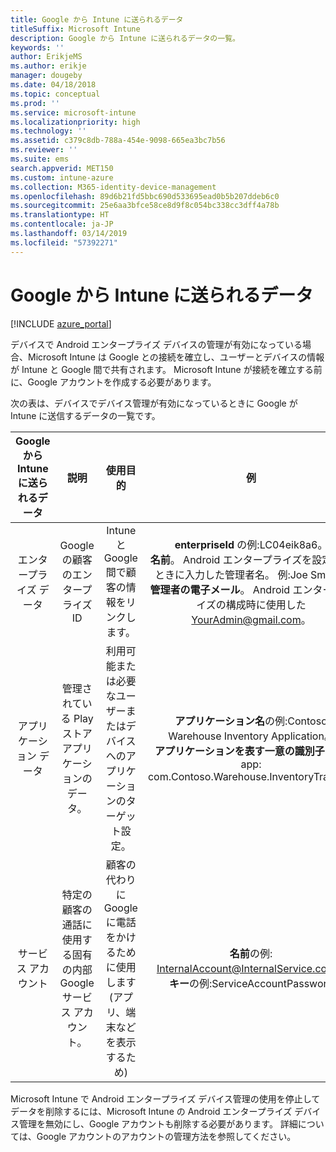 ```yaml
---
title: Google から Intune に送られるデータ
titleSuffix: Microsoft Intune
description: Google から Intune に送られるデータの一覧。
keywords: ''
author: ErikjeMS
ms.author: erikje
manager: dougeby
ms.date: 04/18/2018
ms.topic: conceptual
ms.prod: ''
ms.service: microsoft-intune
ms.localizationpriority: high
ms.technology: ''
ms.assetid: c379c8db-788a-454e-9098-665ea3bc7b56
ms.reviewer: ''
ms.suite: ems
search.appverid: MET150
ms.custom: intune-azure
ms.collection: M365-identity-device-management
ms.openlocfilehash: 89d6b21fd5bbc690d533695ead0b5b207ddeb6c0
ms.sourcegitcommit: 25e6aa3bfce58ce8d9f8c054bc338cc3dff4a78b
ms.translationtype: HT
ms.contentlocale: ja-JP
ms.lasthandoff: 03/14/2019
ms.locfileid: "57392271"
---
```

# <a name="data-google-sends-to-intune"></a>Google から Intune に送られるデータ

[!INCLUDE [azure_portal](./includes/azure_portal.md)]

デバイスで Android エンタープライズ デバイスの管理が有効になっている場合、Microsoft Intune は Google との接続を確立し、ユーザーとデバイスの情報が Intune と Google 間で共有されます。 Microsoft Intune が接続を確立する前に、Google アカウントを作成する必要があります。

次の表は、デバイスでデバイス管理が有効になっているときに Google が Intune に送信するデータの一覧です。


| Google から Intune に送られるデータ | 説明 | 使用目的 | 例 |
|:---:|:---:|:---:|:---:|
| エンタープライズ データ | Google の顧客のエンタープライズ ID | Intune と Google 間で顧客の情報をリンクします。 | **enterpriseId** の例:LC04eik8a6。<br>**名前**。 Android エンタープライズを設定するときに入力した管理者名。 例:Joe Smith。<br>**管理者の電子メール**。 Android エンタープライズの構成時に使用した YourAdmin@gmail.com。 |
| アプリケーション データ | 管理されている Play ストア アプリケーションのデータ。 | 利用可能または必要なユーザーまたはデバイスへのアプリケーションのターゲット設定。 | **アプリケーション名**の例:Contoso Warehouse Inventory Application。<br>**アプリケーションを表す一意の識別子**の例: app: com.Contoso.Warehouse.InventoryTracking |
| サービス アカウント | 特定の顧客の通話に使用する固有の内部 Google サービス アカウント。 | 顧客の代わりに Google に電話をかけるために使用します (アプリ、端末などを表示するため) | **名前**の例: InternalAccount@InternalService.com。<br>**キー**の例:ServiceAccountPassword |


Microsoft Intune で Android エンタープライズ デバイス管理の使用を停止してデータを削除するには、Microsoft Intune の Android エンタープライズ デバイス管理を無効にし、Google アカウントも削除する必要があります。 詳細については、Google アカウントのアカウントの管理方法を参照してください。


